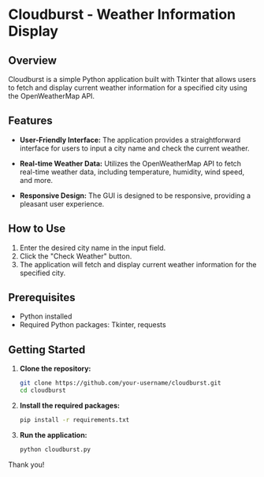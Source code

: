 # Cloudburst - Weather Information Display

## Overview

Cloudburst is a simple Python application built with Tkinter that allows users to fetch and display current weather information for a specified city using the OpenWeatherMap API.

## Features

- **User-Friendly Interface:** The application provides a straightforward interface for users to input a city name and check the current weather.

- **Real-time Weather Data:** Utilizes the OpenWeatherMap API to fetch real-time weather data, including temperature, humidity, wind speed, and more.

- **Responsive Design:** The GUI is designed to be responsive, providing a pleasant user experience.

## How to Use

1. Enter the desired city name in the input field.
2. Click the "Check Weather" button.
3. The application will fetch and display current weather information for the specified city.

## Prerequisites

- Python installed
- Required Python packages: Tkinter, requests

## Getting Started

1. **Clone the repository:**

    ```bash
    git clone https://github.com/your-username/cloudburst.git
    cd cloudburst
    ```

2. **Install the required packages:**

    ```bash
    pip install -r requirements.txt
    ```

3. **Run the application:**

    ```bash
    python cloudburst.py
    ```
Thank you!
